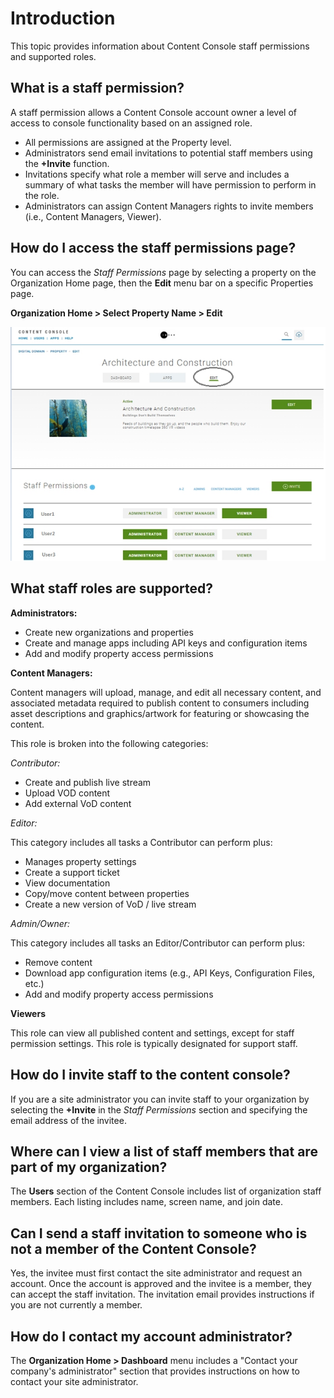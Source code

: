 
#	Introduction

This topic provides information about Content Console staff permissions and supported roles.

## What is a staff permission?

A staff permission allows a Content Console account owner a level of access to console functionality based on an assigned role.

* All permissions are assigned at the Property level.
* Administrators send email invitations to potential staff members using the **+Invite** function.
* Invitations specify what role a member will serve and includes a summary of what tasks the member will have permission to perform in the role.  
* Administrators can assign Content Managers rights to invite members (i.e., Content Managers, Viewer).

## How do I access the staff permissions page?

You can access the *Staff Permissions* page by selecting a property on the Organization Home page, then the **Edit** menu bar on a specific Properties page.  

**Organization Home > Select Property Name > Edit**

![Permissions](staff_permissions.jpg "Staff Permissions")

## What staff roles are supported?

**Administrators:**

* Create new organizations and properties
* Create and manage apps including API keys and configuration items
* Add and modify property access permissions

**Content Managers:**

Content managers will upload, manage, and edit all necessary content, and associated metadata required to publish content to consumers including asset descriptions and graphics/artwork for featuring or showcasing the content.

This role is broken into the following categories:

*Contributor:*

* Create and publish live stream
* Upload VOD content
* Add external VoD content

*Editor:*

This category includes all tasks a Contributor can perform plus:

* Manages property settings
* Create a support ticket
* View documentation
* Copy/move content between properties
* Create a new version of VoD / live stream

*Admin/Owner:*

This category includes all tasks an Editor/Contributor can perform plus:

* Remove content
* Download app configuration items (e.g., API Keys, Configuration Files, etc.)
* Add and modify property access permissions

**Viewers**

This role can view all published content and settings, except for staff permission settings. This role is typically designated for support staff.

## How do I invite staff to the content console?

If you are a site administrator you can invite staff to your organization by selecting the **+Invite** in the *Staff Permissions* section and specifying the email address of the invitee.

## Where can I view a list of staff members that are part of my organization?

The **Users** section of the Content Console includes list of organization staff members. Each listing includes name, screen name, and join date.

## Can I send a staff invitation to someone who is not a member of the Content Console?

Yes, the invitee must first contact the site administrator and request an account. Once the account is approved and the invitee is a member, they can accept the staff invitation. The invitation email provides instructions if you are not currently a member.

## How do I contact my account administrator?

The **Organization Home > Dashboard** menu includes a "Contact your company's administrator" section that provides instructions on how to contact your site administrator.  
